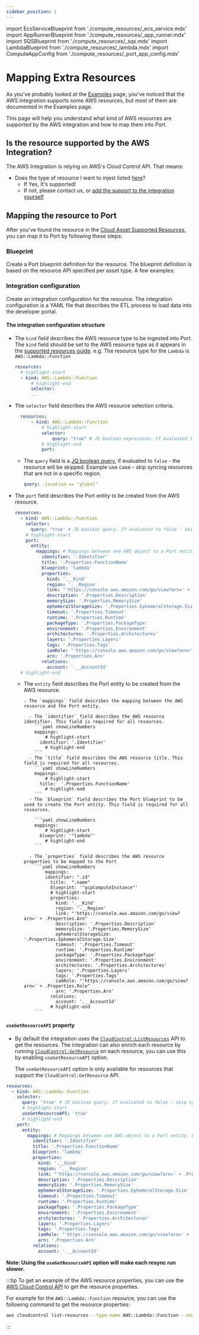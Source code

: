 ```yaml
---
sidebar_position: 1
---
```


import EcsServiceBlueprint from './compute_resources/\_ecs_service.mdx'
import AppRunnerBlueprint from './compute_resources/\_app_runner.mdx'
import SQSBlueprint from './compute_resources/\_sqs.mdx'
import LambdaBlueprint from './compute_resources/\_lambda.mdx'
import ComputeAppConfig from './compute_resources/\_port_app_config.mdx'

# Mapping Extra Resources

As you've probably looked at the [Examples](./examples.md) page, you've noticed that the AWS Integration supports some AWS resources, but most of them are documented in the Examples page.

This page will help you understand what kind of AWS resources are supported by the AWS integration and how to map them into Port.

## Is the resource supported by the AWS Integration?

The AWS Integration is relying on AWS's Cloud Control API. That means:

- Does the type of resource I want to injest listed [here](https://docs.aws.amazon.com/cloudcontrolapi/latest/userguide/supported-resources.html)?
  - If Yes, It's supported!
  - If not, please contact us, or [add the support to the integration yourself](https://github.com/port-labs/ocean/tree/main/integrations/aws)

## Mapping the resource to Port

After you've found the resource in the [Cloud Asset Supported Resources](https://cloud.google.com/asset-inventory/docs/supported-asset-types), you can map it to Port by following these steps:

### Blueprint

Create a Port blueprint definition for the resource. The blueprint definition is based on the resource API specified per asset type.
A few examples:

<EcsServiceBlueprint/>
<SQSBlueprint/>
<LambdaBlueprint/>

### Integration configuration

Create an integration configuration for the resource. The integration configuration is a YAML file that describes the ETL process to load data into the developer portal.

<ComputeAppConfig/>

#### The integration configuration structure

- The `kind` field describes the AWS resource type to be ingested into Port.
  The `kind` field should be set to the AWS resource type as it appears in the [supported resources guide](https://docs.aws.amazon.com/cloudcontrolapi/latest/userguide/supported-resources.html). e.g. The resource type for the `Lambda` is `AWS::Lambda::Function`

  ```yaml showLineNumbers
  resources:
  	# highlight-start
  	- kind: AWS::Lambda::Function
  		# highlight-end
  		selector:
  		...
  ```

- The `selector` field describes the AWS resource selection criteria.

  ```yaml showLineNumbers
  	resources:
  		- kind: AWS::Lambda::Function
  			# highlight-start
  			selector:
  				query: "true" # JQ boolean expression. If evaluated to false - this object will be skipped.
  			# highlight-end
  			port:
  ```

  - The `query` field is a [JQ boolean query](https://stedolan.github.io/jq/manual/#Basicfilters), if evaluated to `false` - the resource will be skipped. Example use case - skip syncing resources that are not in a specific region.
    ```yaml showLineNumbers
    query: .location == "global"
    ```

- The `port` field describes the Port entity to be created from the AWS resource.

  ```yaml showLineNumbers
  resources:
    - kind: AWS::Lambda::Function
      selector:
        query: 'true' # JQ boolean query. If evaluated to false - skip syncing the object.
      # highlight-start
      port:
        entity:
          mappings: # Mappings between one AWS object to a Port entity. Each value is a JQ query.
            identifier: '.Identifier'
            title: '.Properties.FunctionName'
            blueprint: 'lambda'
            properties:
              kind: '.__Kind'
              region: '.__Region'
              link: "'https://console.aws.amazon.com/go/view?arn=' + .Properties.Arn"
              description: '.Properties.Description'
              memorySize: '.Properties.MemorySize'
              ephemeralStorageSize: '.Properties.EphemeralStorage.Size'
              timeout: '.Properties.Timeout'
              runtime: '.Properties.Runtime'
              packageType: '.Properties.PackageType'
              environment: '.Properties.Environment'
              architectures: '.Properties.Architectures'
              layers: '.Properties.Layers'
              tags: '.Properties.Tags'
              iamRole: "'https://console.aws.amazon.com/go/view?arn=' + .Properties.Role"
              arn: '.Properties.Arn'
            relations:
              account: '.__AccountId'
    # highlight-end
  ```

  - The `entity` field describes the Port entity to be created from the AWS resource.

        - The `mappings` field describes the mapping between the AWS resource and the Port entity.

          - The `identifier` field describes the AWS resource identifier. This field is required for all resources.
            ```yaml showLineNumbers
            mappings:
            	# highlight-start
              identifier: '.Identifier'
            	# highlight-end
            ```
          - The `title` field describes the AWS resource title. This field is required for all resources.
            ```yaml showLineNumbers
            mappings:
            	# highlight-start
              title:  '.Properties.FunctionName'
            	# highlight-end
            ```
          - The `blueprint` field describes the Port blueprint to be used to create the Port entity. This field is required for all resources.

            ```yaml showLineNumbers
            mappings:
            	# highlight-start
              blueprint: '"lambda"'
            	# highlight-end
            ```

          - The `properties` field describes the AWS resource properties to be mapped to the Port
            ```yaml showLineNumbers
            	mappings:
                identifier: ".id"
                  title:  ".name"
                  blueprint: '"gcpComputeInstance"'
                  # highlight-start
                  properties:
                    kind: '.__Kind'
                    region: '.__Region'
                    link: "'https://console.aws.amazon.com/go/view?arn=' + .Properties.Arn"
                    description: '.Properties.Description'
                    memorySize: '.Properties.MemorySize'
                    ephemeralStorageSize: '.Properties.EphemeralStorage.Size'
                    timeout: '.Properties.Timeout'
                    runtime: '.Properties.Runtime'
                    packageType: '.Properties.PackageType'
                    environment: '.Properties.Environment'
                    architectures: '.Properties.Architectures'
                    layers: '.Properties.Layers'
                    tags: '.Properties.Tags'
                    iamRole: "'https://console.aws.amazon.com/go/view?arn=' + .Properties.Role"
                    arn: '.Properties.Arn'
                  relations:
                    account: '.__AccountId'
                  # highlight-end
            ```

#### `useGetResourceAPI` property

- By default the integration uses the [`CloudControl:ListResources`](https://docs.aws.amazon.com/cli/latest/reference/cloudcontrol/list-resources.html) API to get the resources. The integration can also enrich each resource by running [`CloudControl:GetResource`](https://docs.aws.amazon.com/cli/latest/reference/cloudcontrol/get-resource.html) on each resource, you can use this by enabling `useGetResourceAPI` option.  

  The `useGetResourceAPI` option is only available for resources that support the `CloudControl:GetResource` API.

```yaml showLineNumbers
resources:
  - kind: AWS::Lambda::Function
    selector:
      query: 'true' # JQ boolean query. If evaluated to false - skip syncing the object.
      # highlight-start
      useGetResourceAPI: 'true'
      # highlight-end
    port:
      entity:
        mappings: # Mappings between one AWS object to a Port entity. Each value is a JQ query.
          identifier: '.Identifier'
          title: '.Properties.FunctionName'
          blueprint: 'lambda'
          properties:
            kind: '.__Kind'
            region: '.__Region'
            link: "'https://console.aws.amazon.com/go/view?arn=' + .Properties.Arn"
            description: '.Properties.Description'
            memorySize: '.Properties.MemorySize'
            ephemeralStorageSize: '.Properties.EphemeralStorage.Size'
            timeout: '.Properties.Timeout'
            runtime: '.Properties.Runtime'
            packageType: '.Properties.PackageType'
            environment: '.Properties.Environment'
            architectures: '.Properties.Architectures'
            layers: '.Properties.Layers'
            tags: '.Properties.Tags'
            iamRole: "'https://console.aws.amazon.com/go/view?arn=' + .Properties.Role"
            arn: '.Properties.Arn'
          relations:
            account: '.__AccountId'
```

**Note: Using the `useGetResourceAPI` option will make each resync run slower.**

:::tip
To get an example of the AWS resource properties, you can use the [AWS Cloud Control API](https://docs.aws.amazon.com/cloudcontrolapi/latest/userguide/what-is-cloudcontrolapi.html) to get the resource properties.

For example for the `AWS::Lambda::Function` resource, you can use the following command to get the resource properties:

```bash
aws cloudcontrol list-resources --type-name AWS::Lambda::Function --max-items 1 | jq .ResourceDescriptions
```

:::
